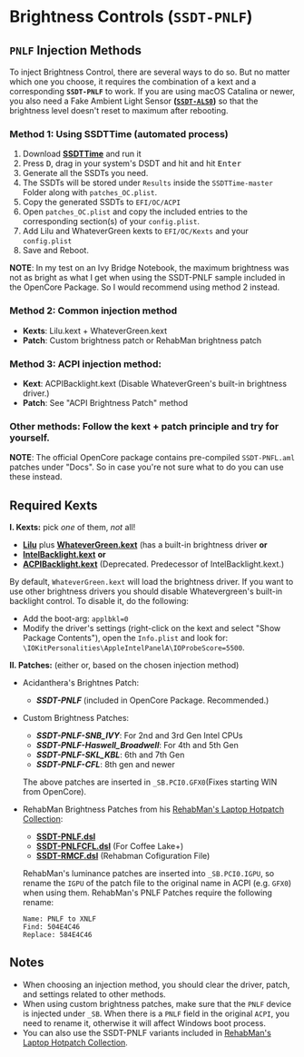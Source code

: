 # Brightness Controls (`SSDT-PNLF`)

## `PNLF` Injection Methods

To inject Brightness Control, there are several ways to do so. But no matter which one you choose, it requires the combination of a kext and a corresponding **`SSDT-PNLF`** to work. If you are using macOS Catalina or newer, you also need a Fake Ambient Light Sensor **([`SSDT-ALS0`](https://github.com/5T33Z0/OC-Little-Translated/tree/main/01_Adding_missing_Devices_and_enabling_Features/Ambient_Light_Sensor_(SSDT-ALS0)))** so that the brightness level doesn't reset to maximum after rebooting.

### Method 1: **Using SSDTTime** (automated process)
1. Download [**SSDTTime**](https://github.com/corpnewt/SSDTTime) and run it
2. Press <kbd>D</kbd>, drag in your system's DSDT and hit and hit <kbd>Enter</kbd>
3. Generate all the SSDTs you need.
4. The SSDTs will be stored under `Results` inside the `SSDTTime-master` Folder along with `patches_OC.plist`.
5. Copy the generated SSDTs to `EFI/OC/ACPI`
6. Open `patches_OC.plist` and copy the included entries to the corresponding section(s) of your `config.plist`.
7. Add Lilu and WhateverGreen kexts to `EFI/OC/Kexts` and your `config.plist`
8. Save and Reboot.

**NOTE**: In my test on an Ivy Bridge Notebook, the maximum brightness was not as bright as what I get when using the SSDT-PNLF sample included in the OpenCore Package. So I would recommend using method 2 instead.

### Method 2: **Common injection method**

- **Kexts**: Lilu.kext + WhateverGreen.kext
- **Patch**: Custom brightness patch or RehabMan brightness patch

### Method 3: **ACPI injection method**:

- **Kext**: ACPIBacklight.kext (Disable WhateverGreen's built-in brightness driver.)
- **Patch**: See "ACPI Brightness Patch" method

### **Other methods:** Follow the kext + patch principle and try for yourself.

**NOTE**: The official OpenCore package contains pre-compiled `SSDT-PNFL.aml` patches under "Docs". So in case you're not sure what to do you can use these instead.

## Required Kexts

**I. Kexts:** pick *one* of them, *not* all!

- [**Lilu**](https://github.com/acidanthera/Lilu/releases) plus [**WhateverGreen.kext**](https://github.com/acidanthera/WhateverGreen/releases) (has a built-in brightness driver **or**
- [**IntelBacklight.kext**](https://bitbucket.org/RehabMan/os-x-intel-backlight/src/master/) **or**
- [**ACPIBacklight.kext**](https://bitbucket.org/RehabMan/os-x-acpi-backlight/src/master/) (Deprecated. Predecessor of IntelBacklight.kext.)

By default, `WhateverGreen.kext` will load the brightness driver. If you want to use other brightness drivers you should disable Whatevergreen's built-in backlight control. To disable it, do the following:

- Add the boot-arg: `applbkl=0`
- Modify the driver's settings (right-click on the kext and select "Show Package Contents"), open the `Info.plist` and look for: `\IOKitPersonalities\AppleIntelPanelA\IOProbeScore=5500`.

**II. Patches:** (either or, based on the chosen injection method)
  
  - Acidanthera's Brightnes Patch:
  	- ***SSDT-PNLF*** (included in OpenCore Package. Recommended.)
  - Custom Brightness Patches:
    - ***SSDT-PNLF-SNB_IVY***: For 2nd and 3rd Gen Intel CPUs
    - ***SSDT-PNLF-Haswell_Broadwell***: For 4th and 5th Gen
    - ***SSDT-PNLF-SKL_KBL***: 6th and 7th Gen
    - ***SSDT-PNLF-CFL***: 8th gen and newer

    The above patches are inserted in `_SB.PCI0.GFX0`(Fixes starting WIN from OpenCore).

  - RehabMan Brightness Patches from his [RehabMan's Laptop Hotpatch Collection](https://github.com/RehabMan/OS-X-Clover-Laptop-Config/tree/master/hotpatch):
  
    - [**SSDT-PNLF.dsl**](https://github.com/RehabMan/OS-X-Clover-Laptop-Config/blob/master/hotpatch/SSDT-PNLF.dsl) 
    - [**SSDT-PNLFCFL.dsl**](https://github.com/RehabMan/OS-X-Clover-Laptop-Config/blob/master/hotpatch/SSDT-PNLFCFL.dsl) (For Coffee Lake+)
    - [**SSDT-RMCF.dsl**](https://github.com/RehabMan/OS-X-Clover-Laptop-Config/blob/master/hotpatch/SSDT-RMCF.dsl) (Rehabman Cofiguration File)
  
	RehabMan's luminance patches are inserted into `_SB.PCI0.IGPU`, so rename the `IGPU` of the patch file to the original name in ACPI (e.g. `GFX0`) when using them. RehabMan's PNLF Patches require the following rename:

	```text
	Name: PNLF to XNLF  
	Find: 504E4C46  
	Replace: 584E4C46
	```

## Notes
- When choosing an injection method, you should clear the driver, patch, and settings related to other methods.
- When using custom brightness patches, make sure that the `PNLF` device is injected under `_SB`. When there is a `PNLF` field in the original `ACPI`, you need to rename it, otherwise it will affect Windows boot process. 
- You can also use the SSDT-PNLF variants included in [RehabMan's Laptop Hotpatch Collection](https://github.com/RehabMan/OS-X-Clover-Laptop-Config/tree/master/hotpatch).
